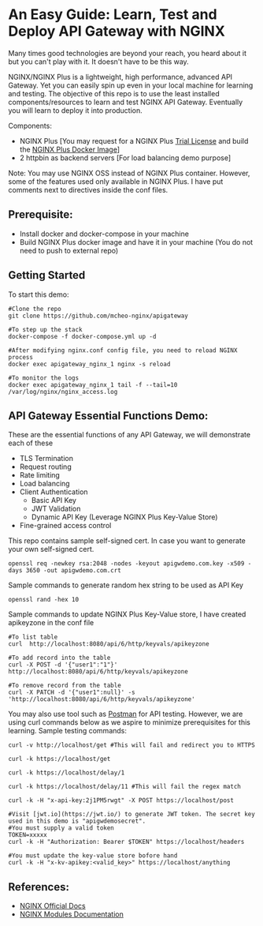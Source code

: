 
# An Easy Guide: Learn, Test and Deploy API Gateway with NGINX

Many times good technologies are beyond your reach, you heard about it but you can't play with it. It doesn't have to be this way.

NGINX/NGINX Plus is a lightweight, high performance, advanced API Gateway. Yet you can easily spin up even in your local machine for learning and testing. The objective of this repo is to use the least installed components/resources to learn and test NGINX API Gateway. Eventually you will learn to deploy it into production.

Components:
- NGINX Plus [You may request for a NGINX Plus [Trial License](https://www.nginx.com/free-trial-request/) and build the [NGINX Plus Docker Image](https://docs.nginx.com/nginx/admin-guide/installing-nginx/installing-nginx-docker/)]
- 2 httpbin as backend servers [For load balancing demo purpose]

Note: You may use NGINX OSS instead of NGINX Plus container. However, some of the features used only available in NGINX Plus. I have put comments next to directives inside the conf files.

## Prerequisite: 
- Install docker and docker-compose in your machine
- Build NGINX Plus docker image and have it in your machine (You do not need to push to external repo)

## Getting Started
To start this demo:
```
#Clone the repo
git clone https://github.com/mcheo-nginx/apigateway

#To step up the stack
docker-compose -f docker-compose.yml up -d 

#After modifying nginx.conf config file, you need to reload NGINX process
docker exec apigateway_nginx_1 nginx -s reload

#To monitor the logs
docker exec apigateway_nginx_1 tail -f --tail=10 /var/log/nginx/nginx_access.log

```

## API Gateway Essential Functions Demo:
These are the essential functions of any API Gateway, we will demonstrate each of these
- TLS Termination
- Request routing
- Rate limiting
- Load balancing
- Client Authentication
    - Basic API Key
    - JWT Validation
    - Dynamic API Key (Leverage NGINX Plus Key-Value Store)
- Fine-grained access control


This repo contains sample self-signed cert. In case you want to generate your own self-signed cert.
```
openssl req -newkey rsa:2048 -nodes -keyout apigwdemo.com.key -x509 -days 3650 -out apigwdemo.com.crt
```

Sample commands to generate random hex string to be used as API Key
```
openssl rand -hex 10
```

Sample commands to update NGINX Plus Key-Value store, I have created apikeyzone in the conf file
```
#To list table
curl  http://localhost:8080/api/6/http/keyvals/apikeyzone

#To add record into the table
curl -X POST -d '{"user1":"1"}'  http://localhost:8080/api/6/http/keyvals/apikeyzone 

#To remove record from the table
curl -X PATCH -d '{"user1":null}' -s 'http://localhost:8080/api/6/http/keyvals/apikeyzone'
```

You may also use tool such as [Postman](https://www.postman.com/) for API testing. However, we are using curl commands below as we aspire to minimize prerequisites for this learning.
Sample testing commands:
```
curl -v http://localhost/get #This will fail and redirect you to HTTPS

curl -k https://localhost/get

curl -k https://localhost/delay/1

curl -k https://localhost/delay/11 #This will fail the regex match

curl -k -H "x-api-key:2j1PM5rwgt" -X POST https://localhost/post

#Visit [jwt.io](https://jwt.io/) to generate JWT token. The secret key used in this demo is "apigwdemosecret".
#You must supply a valid token
TOKEN=xxxxx
curl -k -H "Authorization: Bearer $TOKEN" https://localhost/headers

#You must update the key-value store bofore hand
curl -k -H "x-kv-apikey:<valid_key>" https://localhost/anything
```


## References:
- [NGINX Official Docs](https://docs.nginx.com/)
- [NGINX Modules Documentation](http://nginx.org/en/docs/)
